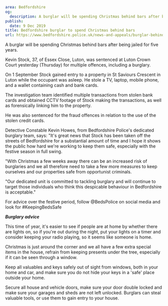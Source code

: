```yaml
area: Bedfordshire
og:
  description: A burglar will be spending Christmas behind bars after being jailed for five years
publish:
  date: 9 Dec 2019
title: Bedfordshire burglar to spend Christmas behind bars
url: https://www.bedfordshire.police.uk/news-and-appeals/burglar-behind-bars-dec19
```

A burglar will be spending Christmas behind bars after being jailed for five years.

Kevin Stock, 37, of Essex Close, Luton, was sentenced at Luton Crown Court yesterday (Thursday) for multiple offences, including a burglary.

On 1 September Stock gained entry to a property in St Saviours Crescent in Luton while the occupant was asleep. He stole a TV, laptop, mobile phone, and a wallet containing cash and bank cards.

The investigation team identified multiple transactions from stolen bank cards and obtained CCTV footage of Stock making the transactions, as well as forensically linking him to the property.

He was also sentenced for the fraud offences in relation to the use of the stolen credit cards.

Detective Constable Kevin Howes, from Bedfordshire Police's dedicated burglary team, says: "It's great news that Stock has been taken off the streets of Bedfordshire for a substantial amount of time and I hope it shows the public how hard we're working to keep them safe, especially with the festive season in full swing.

"With Christmas a few weeks away there can be an increased risk of burglaries and we all therefore need to take a few more measures to keep ourselves and our properties safe from opportunist criminals.

"Our dedicated unit is committed to tackling burglary and will continue to target those individuals who think this despicable behaviour in Bedfordshire is acceptable."

For advice over the festive period, follow @BedsPolice on social media and look for #KeepingBedsSafe

**_Burglary advice_**

This time of year, it's easier to see if people are at home by whether there are lights on, so if you're out during the night, put your lights on a timer and consider keeping your radio playing, so it seems like someone is home.

Christmas is just around the corner and we all have a few extra special items in the house, refrain from keeping presents under the tree, especially if it can be seen through a window.

Keep all valuables and keys safely out of sight from windows, both in your home and car, and make sure you do not hide your keys in a 'safe' place outside your home.

Secure all house and vehicle doors, make sure your door double locked and make sure your garages and sheds are not left unlocked. Burglars can steal valuable tools, or use them to gain entry to your house.
